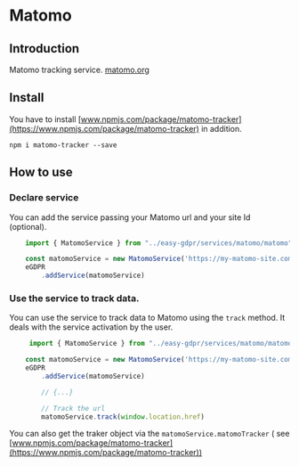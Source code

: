 # Matomo

## Introduction
Matomo tracking service.
[matomo.org](https://matomo.org/)



## Install
You have to install [www.npmjs.com/package/matomo-tracker](https://www.npmjs.com/package/matomo-tracker) in addition.

```npm i matomo-tracker --save```



## How to use

### Declare service
You can add the service passing your Matomo url and your site Id (optional).
```javascript
    import { MatomoService } from "../easy-gdpr/services/matomo/matomo"

    const matomoService = new MatomoService('https://my-matomo-site.com',1)
    eGDPR
        .addService(matomoService)

```


### Use the service to track data.
You can use the service to track data to Matomo using the `track` method. It deals with the service activation by the user.

```javascript
     import { MatomoService } from "../easy-gdpr/services/matomo/matomo"

    const matomoService = new MatomoService('https://my-matomo-site.com',1)
    eGDPR
        .addService(matomoService)

        // {...}

        // Track the url
        matomoService.track(window.location.href)
```

You can also get the traker object via the `matomoService.matomoTracker` ( see [www.npmjs.com/package/matomo-tracker](https://www.npmjs.com/package/matomo-tracker))
